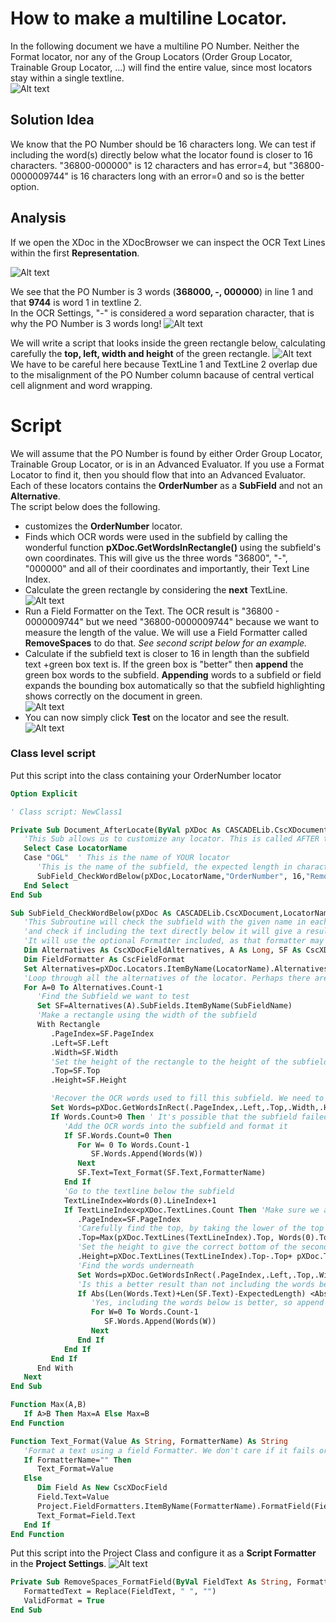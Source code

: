 # How to make a multiline Locator. 
In the following document we have a multiline PO Number. Neither the Format locator, nor any of the Group Locators (Order Group Locator, Trainable Group Locator, ...) will find the entire value, since most locators stay within a single textline.  
![Alt text](images/PONumber.png)  

## Solution Idea 
We know that the PO Number should be 16 characters long. We can test if including the word(s) directly below what the locator found is closer to 16 characters. "36800-000000" is 12 characters and has error=4, but "36800-0000009744" is 16 characters long with an error=0 and so is the better option.

## Analysis
If we open the XDoc in the XDocBrowser we can inspect the OCR Text Lines within the first **Representation**.

![Alt text](images/XDocBrowserTextLines.png)

We see that the PO Number is 3 words (**368000, -, 000000**) in line 1 and that **9744** is word 1 in textline 2.  
In the OCR Settings, "-" is considered a word separation character, that is why the PO Number is 3 words long!
![Alt text](images/Omnipage_WordSepCharacters.png)

We will write a script that looks inside the green rectangle below, calculating carefully the **top, left, width and height** of the green rectangle. 
![Alt text](images/greenrectangle.png)  
We have to be careful here because TextLine 1 and TextLine 2 overlap due to the misalignment of the PO Number column bacause of  central vertical cell alignment and  word wrapping.



# Script 
We will assume that the PO Number is found by either Order Group Locator, Trainable Group Locator, or is in an Advanced Evaluator. If you use a Format Locator to find it, then you should flow that into an Advanced Evaluator. Each of these locators contains the **OrderNumber** as a **SubField** and not an **Alternative**.  
The script below does the following.
* customizes the **OrderNumber** locator.
* Finds which OCR words were used in the subfield by calling the wonderful function **pXDoc.GetWordsInRectangle()** using the subfield's own coordinates. This will give us the three words "36800", "-", "000000" and all of their coordinates and importantly, their Text Line Index.
* Calculate the green rectangle by considering the **next** TextLine.  
![Alt text](images/greenrectangle.png) 
* Run a Field Formatter on the Text. The OCR result is "36800 - 0000009744" but we need "36800-0000009744" because we want to measure the length of the value. We will use a Field Formatter called **RemoveSpaces** to do that. *See second script below for an example.*
* Calculate if the subfield text is closer to 16 in length than the subfield text +green box text is. If the green box is "better" then **append** the green box words to the subfield. **Appending** words to a subfield or field expands the bounding box automatically so that the subfield highlighting shows correctly on the document in green.  
![Alt text](images/HighlightedOrderNumber.png)  
* You can now simply click **Test** on the locator and see the result.
![Alt text](images/TestButton.png)  

### Class level script
Put this script into the class containing your OrderNumber locator
```vb
Option Explicit

' Class script: NewClass1

Private Sub Document_AfterLocate(ByVal pXDoc As CASCADELib.CscXDocument, ByVal LocatorName As String)
   'This Sub allows us to customize any locator. This is called AFTER the locator has run and gives us full control to edit the results of the locator however we want. It is compatible with the 'Test' button in the Locator Configuration.
   Select Case LocatorName
   Case "OGL"  ' This is the name of YOUR locator
      'This is the name of the subfield, the expected length in characters and the optional name of the field formatter used to clean the subfield.
      SubField_CheckWordBelow(pXDoc,LocatorName,"OrderNumber", 16,"RemoveSpaces")
   End Select
End Sub

Sub SubField_CheckWordBelow(pXDoc As CASCADELib.CscXDocument,LocatorName As String, SubFieldName As String, ExpectedLength As Long, FormatterName As String)
   'This Subroutine will check the subfield with the given name in each alternative in the locator
   'and check if including the text directly below it will give a result that is closer to ExpectedLength.
   'It will use the optional Formatter included, as that formatter may be needed to remove spaces or unnecessary characters
   Dim Alternatives As CscXDocFieldAlternatives, A As Long, SF As CscXDocSubField, Rectangle As New CscXDocField, Words As CscXDocWords, W As Long, TextLineIndex As Long
   Dim FieldFormatter As CscFieldFormat
   Set Alternatives=pXDoc.Locators.ItemByName(LocatorName).Alternatives
   'Loop through all the alternatives of the locator. Perhaps there are multiple results on the document
   For A=0 To Alternatives.Count-1
      'Find the Subfield we want to test
      Set SF=Alternatives(A).SubFields.ItemByName(SubFieldName)
      'Make a rectangle using the width of the subfield
      With Rectangle
         .PageIndex=SF.PageIndex
         .Left=SF.Left
         .Width=SF.Width
         'Set the height of the rectangle to the height of the subfield
         .Top=SF.Top
         .Height=SF.Height

         'Recover the OCR words used to fill this subfield. We need to find the OCR words, so we can get the line index, so we can look at the line below
         Set Words=pXDoc.GetWordsInRect(.PageIndex,.Left,.Top,.Width,.Height)
         If Words.Count>0 Then ' It's possible that the subfield failed to find anything, so nothing to do!
            'Add the OCR words into the subfield and format it
            If SF.Words.Count=0 Then
               For W= 0 To Words.Count-1
                  SF.Words.Append(Words(W))
               Next
               SF.Text=Text_Format(SF.Text,FormatterName)
            End If
            'Go to the textline below the subfield
            TextLineIndex=Words(0).LineIndex+1
            If TextLineIndex<pXDoc.TextLines.Count Then 'Make sure we are not on the last line of the document!!
               .PageIndex=SF.PageIndex
               'Carefully find the top, by taking the lower of the top of the next text line and the bottom of the current subfield, since textlines might be overlapping
               .Top=Max(pXDoc.TextLines(TextLineIndex).Top, Words(0).Top+Words(0).Height+1)
               'Set the height to give the correct bottom of the second text line
               .Height=pXDoc.TextLines(TextLineIndex).Top-.Top+ pXDoc.TextLines(TextLineIndex).Height-1
               'Find the words underneath
               Set Words=pXDoc.GetWordsInRect(.PageIndex,.Left,.Top,.Width,.Height)
               'Is this a better result than not including the words below
               If Abs(Len(Words.Text)+Len(SF.Text)-ExpectedLength) <Abs(Len(SF.Text)-ExpectedLength) Then
                  'Yes, including the words below is better, so append the words - this also will highlight the words in green in Validation
                  For W=0 To Words.Count-1
                     SF.Words.Append(Words(W))
                  Next
               End If
            End If
         End If
      End With
   Next
End Sub

Function Max(A,B)
   If A>B Then Max=A Else Max=B
End Function

Function Text_Format(Value As String, FormatterName) As String
   'Format a text using a field Formatter. We don't care if it fails or not.
   If FormatterName="" Then
      Text_Format=Value
   Else
      Dim Field As New CscXDocField
      Field.Text=Value
      Project.FieldFormatters.ItemByName(FormatterName).FormatField(Field)
      Text_Format=Field.Text
   End If
End Function
```
Put this script into the Project Class and configure it as a **Script Formatter** in the **Project Settings**.
![Alt text](images/ScriptFormatterConfig.png)
```vb
Private Sub RemoveSpaces_FormatField(ByVal FieldText As String, FormattedText As String, ErrDescription As String, ValidFormat As Boolean)
   FormattedText = Replace(FieldText, " ", "")
   ValidFormat = True
End Sub
```
